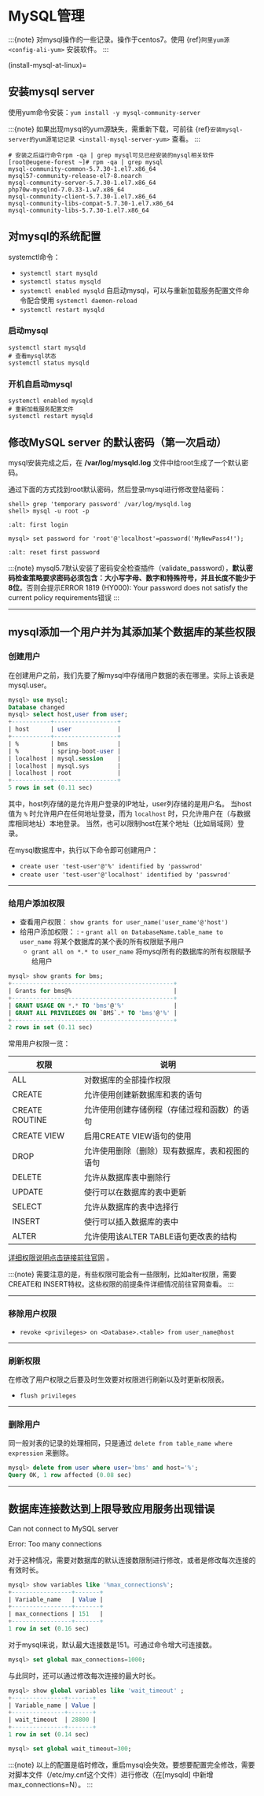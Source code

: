 # MySQL管理

:::{note}
对mysql操作的一些记录。操作于centos7。使用 {ref}`阿里yum源 <config-ali-yum>` 安装软件。
:::

(install-mysql-at-linux)=

## 安装mysql server

使用yum命令安装：`yum install -y mysql-community-server`

:::{note}
如果出现mysql的yum源缺失，需重新下载，可前往 {ref}`安装mysql-server的yum源笔记记录 <install-mysql-server-yum>` 查看。
:::

```shell
# 安装之后运行命令rpm -qa | grep mysql可见已经安装的mysql相关软件
[root@eugene-forest ~]# rpm -qa | grep mysql
mysql-community-common-5.7.30-1.el7.x86_64
mysql57-community-release-el7-8.noarch
mysql-community-server-5.7.30-1.el7.x86_64
php70w-mysqlnd-7.0.33-1.w7.x86_64
mysql-community-client-5.7.30-1.el7.x86_64
mysql-community-libs-compat-5.7.30-1.el7.x86_64
mysql-community-libs-5.7.30-1.el7.x86_64
```

## 对mysql的系统配置

systemctl命令：

- `systemctl start mysqld`
- `systemctl status mysqld`
- `systemctl enabled mysqld` 自启动mysql，可以与重新加载服务配置文件命令配合使用 `systemctl daemon-reload`
- `systemctl restart mysqld`

### 启动mysql

```shell
systemctl start mysqld
# 查看mysql状态
systemctl status mysqld
```

### 开机自启动mysql

```shell
systemctl enabled mysqld
# 重新加载服务配置文件
systemctl restart mysqld
```

## 修改MySQL server 的默认密码（第一次启动）

mysql安装完成之后，在 **/var/log/mysqld.log** 文件中给root生成了一个默认密码。

通过下面的方式找到root默认密码，然后登录mysql进行修改登陆密码：

```shell
shell> grep 'temporary password' /var/log/mysqld.log
shell> mysql -u root -p
```

```{image} ../../img/linux/mysqld/first-login.png
:alt: first login
```

```mysql
mysql> set password for 'root'@'localhost'=password('MyNewPass4!');
```

```{image} ../../img/linux/mysqld/reset-first-password.png
:alt: reset first password
```

:::{note}
mysql5.7默认安装了密码安全检查插件（validate_password），**默认密码检查策略要求密码必须包含：大小写字母、数字和特殊符号，并且长度不能少于8位**。否则会提示ERROR 1819 (HY000): Your password does not satisfy the current policy requirements错误
:::

______________________________________________________________________

## mysql添加一个用户并为其添加某个数据库的某些权限

### 创建用户

在创建用户之前，我们先要了解mysql中存储用户数据的表在哪里。实际上该表是mysql.user。

```sql
mysql> use mysql;
Database changed
mysql> select host,user from user;
+-----------+------------------+
| host      | user             |
+-----------+------------------+
| %         | bms              |
| %         | spring-boot-user |
| localhost | mysql.session    |
| localhost | mysql.sys        |
| localhost | root             |
+-----------+------------------+
5 rows in set (0.11 sec)
```

其中，host列存储的是允许用户登录的IP地址，user列存储的是用户名。
当host值为 `%` 时允许用户在任何地址登录，而为 `localhost` 时，只允许用户在（与数据库相同地址）本地登录。
当然，也可以限制host在某个地址（比如局域网）登录。

在mysql数据库中，执行以下命令即可创建用户：

- `create user 'test-user'@'%' identified by 'passwrod'`
- `create user 'test-user'@'localhost' identified by 'passwrod'`

______________________________________________________________________

### 给用户添加权限

- 查看用户权限： `show grants for user_name('user_name'@'host')`
- 给用户添加权限：
  : - `grant all on DatabaseName.table_name to user_name` 将某个数据库的某个表的所有权限赋予用户
    - `grant all on *.* to user_name` 将mysql所有的数据库的所有权限赋予给用户

```sql
mysql> show grants for bms;
+----------------------------------------------+
| Grants for bms@%                             |
+----------------------------------------------+
| GRANT USAGE ON *.* TO 'bms'@'%'              |
| GRANT ALL PRIVILEGES ON `BMS`.* TO 'bms'@'%' |
+----------------------------------------------+
2 rows in set (0.11 sec)
```

常用用户权限一览：

| 权限             | 说明                       |
| -------------- | ------------------------ |
| ALL            | 对数据库的全部操作权限              |
| CREATE         | 允许使用创建新数据库和表的语句          |
| CREATE ROUTINE | 允许使用创建存储例程（存储过程和函数）的语句   |
| CREATE VIEW    | 启用CREATE VIEW语句的使用       |
| DROP           | 允许使用删除（删除）现有数据库，表和视图的语句  |
| DELETE         | 允许从数据库表中删除行              |
| UPDATE         | 使行可以在数据库的表中更新            |
| SELECT         | 允许从数据库的表中选择行             |
| INSERT         | 使行可以插入数据库的表中             |
| ALTER          | 允许使用该ALTER TABLE语句更改表的结构 |

[详细权限说明点击链接前往官网](https://dev.mysql.com/doc/refman/5.7/en/privileges-provided.html) 。

:::{note}
需要注意的是，有些权限可能会有一些限制，比如alter权限，需要 CREATE和 INSERT特权。这些权限的前提条件详细情况前往官网查看。
:::

______________________________________________________________________

### 移除用户权限

- `revoke <privileges> on <Database>.<table> from user_name@host`

______________________________________________________________________

### 刷新权限

在修改了用户权限之后要及时生效要对权限进行刷新以及时更新权限表。

- `flush privileges`

______________________________________________________________________

### 删除用户

同一般对表的记录的处理相同，只是通过 `delete from table_name where expression` 来删除。

```sql
mysql> delete from user where user='bms' and host='%';
Query OK, 1 row affected (0.08 sec)
```

______________________________________________________________________

## 数据库连接数达到上限导致应用服务出现错误

Can not connect to MySQL server

Error: Too many connections

对于这种情况，需要对数据库的默认连接数限制进行修改，或者是修改每次连接的有效时长。

```sql
mysql> show variables like '%max_connections%';
+-----------------+-------+
| Variable_name   | Value |
+-----------------+-------+
| max_connections | 151   |
+-----------------+-------+
1 row in set (0.16 sec)
```

对于mysql来说，默认最大连接数是151。可通过命令增大可连接数。

```sql
mysql> set global max_connections=1000;
```

与此同时，还可以通过修改每次连接的最大时长。

```sql
mysql> show global variables like 'wait_timeout' ;
+---------------+-------+
| Variable_name | Value |
+---------------+-------+
| wait_timeout  | 28800 |
+---------------+-------+
1 row in set (0.14 sec)

mysql> set global wait_timeout=300;
```

:::{note}
以上的配置是临时修改，重启mysql会失效。要想要配置完全修改，需要对脚本文件（/etc/my.cnf这个文件）进行修改（在\[mysqld\] 中新增max_connections=N）。
:::
